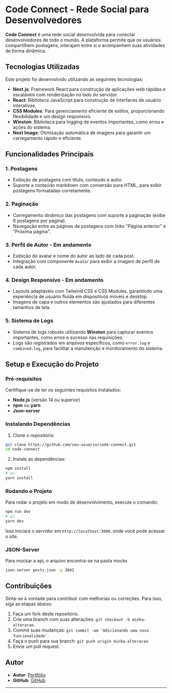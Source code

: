 # Code Connect - Rede Social para Desenvolvedores

**Code Connect** é uma rede social desenvolvida para conectar desenvolvedores de todo o mundo. A plataforma permite que os usuários compartilhem postagens, interajam entre si e acompanhem suas atividades de forma dinâmica.

## Tecnologias Utilizadas
Este projeto foi desenvolvido utilizando as seguintes tecnologias:

- **Next.js**: Framework React para construção de aplicações web rápidas e escaláveis com renderização no lado do servidor.
- **React**: Biblioteca JavaScript para construção de interfaces de usuário interativas.
- **CSS Modules**: Para gerenciamento eficiente de estilos, proporcionando flexibilidade e um design responsivo.
- **Winston**: Biblioteca para logging de eventos importantes, como erros e ações do sistema.
- **Next Image**: Otimização automática de imagens para garantir um carregamento rápido e eficiente.

## Funcionalidades Principais

### 1. **Postagens**
   - Exibição de postagens com título, conteúdo e autor.
   - Suporte a conteúdo markdown com conversão para HTML, para exibir postagens formatadas corretamente.

### 2. **Paginação**
   - Carregamento dinâmico das postagens com suporte a paginação (exibe 6 postagens por página).
   - Navegação entre as páginas de postagens com links "Página anterior" e "Próxima página".

### 3. **Perfil de Autor** - Em andamento
   - Exibição do avatar e nome do autor ao lado de cada post.
   - Integração com componente `Avatar` para exibir a imagem de perfil de cada autor.

### 4. **Design Responsivo** - Em andamento
   - Layouts adaptáveis com Tailwind CSS e CSS Modules, garantindo uma experiência de usuário fluída em dispositivos móveis e desktop.
   - Imagens de capa e outros elementos são ajustados para diferentes tamanhos de tela.

### 5. **Sistema de Logs**
   - Sistema de logs robusto utilizando **Winston** para capturar eventos importantes, como erros e sucesso nas requisições.
   - Logs são registrados em arquivos específicos, como `error.log` e `combined.log`, para facilitar a manutenção e monitoramento do sistema.

## Setup e Execução do Projeto

### Pré-requisitos

Certifique-se de ter os seguintes requisitos instalados:

- **Node.js** (versão 14 ou superior)
- **npm** ou **yarn**
- **Json-server**

### Instalando Dependências

1. Clone o repositório:

```bash
git clone https://github.com/seu-usuario/code-connect.git
cd code-connect
```

2. Instale as dependências:

```bash
npm install
# ou
yarn install
```

### Rodando o Projeto

Para rodar o projeto em modo de desenvolvimento, execute o comando:

```bash
npm run dev
# ou
yarn dev
```

Isso iniciará o servidor em `http://localhost:3000`, onde você pode acessar o site.

### JSON-Server
Para mockar a api, o arquivo encontra-se na pasta mocks 

```bash
json-server posts.json -p 3042
```

## Contribuições
Sinta-se à vontade para contribuir com melhorias ou correções. Para isso, siga as etapas abaixo:

1. Faça um fork deste repositório.
2. Crie uma branch com suas alterações: `git checkout -b minha-alteracao`.
3. Commit suas mudanças: `git commit -am 'Adicionando uma nova funcionalidade'`.
4. Faça o push para sua branch: `git push origin minha-alteracao`.
5. Envie um pull request.

## Autor

- **Autor**: [Portfólio](https://portfolio-murex-seven-43.vercel.app/) 
- **GitHub**: [GitHub](https://github.com/Sponchiatto)

---

